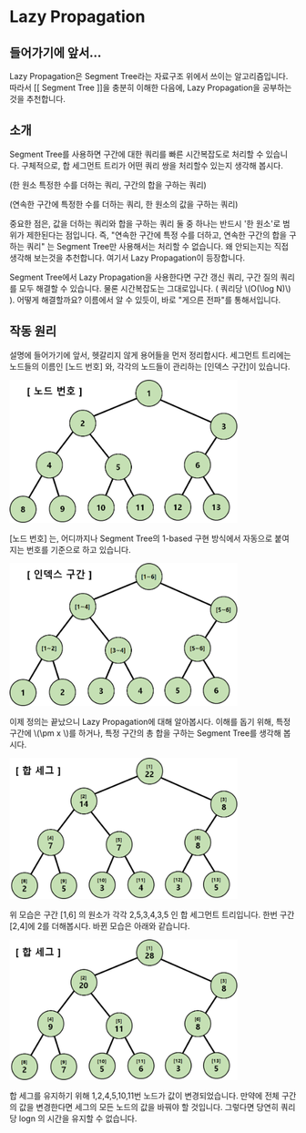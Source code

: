 # Lazy Propagation

## 들어가기에 앞서...

Lazy Propagation은 Segment Tree라는 자료구조 위에서 쓰이는 알고리즘입니다. 따라서 [[ Segment Tree ]]을 충분히 이해한 다음에, Lazy Propagation을 공부하는 것을 추천합니다.

## 소개

Segment Tree를 사용하면 구간에 대한 쿼리를 빠른 시간복잡도로 처리할 수 있습니다. 구체적으로, 합 세그먼트 트리가 어떤 쿼리 쌍을 처리할수 있는지 생각해 봅시다.

(한 원소 특정한 수를 더하는 쿼리, 구간의 합을 구하는 쿼리)

(연속한 구간에 특정한 수를 더하는 쿼리, 한 원소의 값을 구하는 쿼리)

중요한 점은, 값을 더하는 쿼리와 합을 구하는 쿼리 둘 중 하나는 반드시 '한 원소'로 범위가 제한된다는 점입니다. 즉, "연속한 구간에 특정 수를 더하고, 연속한 구간의 합을 구하는 쿼리" 는 Segment Tree만 사용해서는 처리할 수 없습니다. 왜 안되는지는 직접 생각해 보는것을 추천합니다. 여기서 Lazy Propagation이 등장합니다.

Segment Tree에서 Lazy Propagation을 사용한다면 구간 갱신 쿼리, 구간 질의 쿼리를 모두 해결할 수 있습니다. 물론 시간복잡도는 그대로입니다. ( 쿼리당 \\(O(\log N)\\) ). 어떻게 해결할까요? 이름에서 알 수 있듯이, 바로 "게으른 전파"를 통해서입니다.

## 작동 원리

설명에 들어가기에 앞서, 헷갈리지 않게 용어들을 먼저 정리합시다. 세그먼트 트리에는 노드들의 이름인 [노드 번호] 와, 각각의 노드들이 관리하는 [인덱스 구간]이 있습니다.

<img src="./lazy-propagation/lazy_propagation_1.png" width = 400 >

[노드 번호] 는, 어디까지나 Segment Tree의 1-based 구현 방식에서 자동으로 붙여지는 번호를 기준으로 하고 있습니다.

<img src="./lazy-propagation/lazy_propagation_2.png" width = 400 >

이제 정의는 끝났으니 Lazy Propagation에 대해 알아봅시다. 이해를 돕기 위해, 특정 구간에 \\(\pm x \\)를 하거나, 특정 구간의 총 합을 구하는 Segment Tree를 생각해 봅시다.

<img src="./lazy-propagation/lazy_propagation_3.png" width = 400 >

위 모습은 구간 [1,6] 의 원소가 각각 2,5,3,4,3,5 인 합 세그먼트 트리입니다. 한번 구간 [2,4]에 2를 더해봅시다. 바뀐 모습은 아래와 같습니다.

<img src="./lazy-propagation/lazy_propagation_4.png" width = 400 >

합 세그를 유지하기 위해 1,2,4,5,10,11번 노드가 값이 변경되었습니다. 만약에 전체 구간의 값을 변경한다면 세그의 모든 노드의 값을 바꿔야 할 것입니다. 그렇다면 당연히 쿼리당 logn 의 시간을 유지할 수 없습니다.
